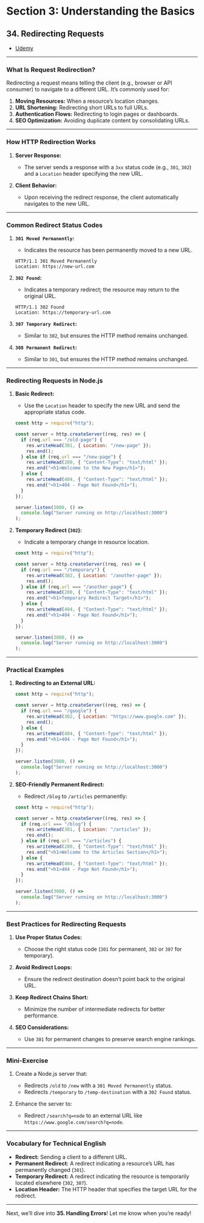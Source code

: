 # Section 3: Understanding the Basics

## **34. Redirecting Requests**

- [Udemy](https://www.udemy.com/course/nodejs-the-complete-guide/learn/lecture/11561896#overview)

---

### **What Is Request Redirection?**

Redirecting a request means telling the client (e.g., browser or API consumer) to navigate to a different URL. It’s commonly used for:

1. **Moving Resources:** When a resource’s location changes.
2. **URL Shortening:** Redirecting short URLs to full URLs.
3. **Authentication Flows:** Redirecting to login pages or dashboards.
4. **SEO Optimization:** Avoiding duplicate content by consolidating URLs.

---

### **How HTTP Redirection Works**

1. **Server Response:**

   - The server sends a response with a `3xx` status code (e.g., `301`, `302`) and a `Location` header specifying the new URL.

2. **Client Behavior:**
   - Upon receiving the redirect response, the client automatically navigates to the new URL.

---

### **Common Redirect Status Codes**

1. **`301 Moved Permanently`:**

   - Indicates the resource has been permanently moved to a new URL.

   ```http
   HTTP/1.1 301 Moved Permanently
   Location: https://new-url.com
   ```

2. **`302 Found`:**

   - Indicates a temporary redirect; the resource may return to the original URL.

   ```http
   HTTP/1.1 302 Found
   Location: https://temporary-url.com
   ```

3. **`307 Temporary Redirect`:**

   - Similar to `302`, but ensures the HTTP method remains unchanged.

4. **`308 Permanent Redirect`:**
   - Similar to `301`, but ensures the HTTP method remains unchanged.

---

### **Redirecting Requests in Node.js**

1. **Basic Redirect:**

   - Use the `Location` header to specify the new URL and send the appropriate status code.

   ```javascript
   const http = require("http");

   const server = http.createServer((req, res) => {
     if (req.url === "/old-page") {
       res.writeHead(301, { Location: "/new-page" });
       res.end();
     } else if (req.url === "/new-page") {
       res.writeHead(200, { "Content-Type": "text/html" });
       res.end("<h1>Welcome to the New Page</h1>");
     } else {
       res.writeHead(404, { "Content-Type": "text/html" });
       res.end("<h1>404 - Page Not Found</h1>");
     }
   });

   server.listen(3000, () =>
     console.log("Server running on http://localhost:3000")
   );
   ```

2. **Temporary Redirect (`302`):**

   - Indicate a temporary change in resource location.

   ```javascript
   const http = require("http");

   const server = http.createServer((req, res) => {
     if (req.url === "/temporary") {
       res.writeHead(302, { Location: "/another-page" });
       res.end();
     } else if (req.url === "/another-page") {
       res.writeHead(200, { "Content-Type": "text/html" });
       res.end("<h1>Temporary Redirect Target</h1>");
     } else {
       res.writeHead(404, { "Content-Type": "text/html" });
       res.end("<h1>404 - Page Not Found</h1>");
     }
   });

   server.listen(3000, () =>
     console.log("Server running on http://localhost:3000")
   );
   ```

---

### **Practical Examples**

1. **Redirecting to an External URL:**

   ```javascript
   const http = require("http");

   const server = http.createServer((req, res) => {
     if (req.url === "/google") {
       res.writeHead(302, { Location: "https://www.google.com" });
       res.end();
     } else {
       res.writeHead(404, { "Content-Type": "text/html" });
       res.end("<h1>404 - Page Not Found</h1>");
     }
   });

   server.listen(3000, () =>
     console.log("Server running on http://localhost:3000")
   );
   ```

2. **SEO-Friendly Permanent Redirect:**

   - Redirect `/blog` to `/articles` permanently:

   ```javascript
   const http = require("http");

   const server = http.createServer((req, res) => {
     if (req.url === "/blog") {
       res.writeHead(301, { Location: "/articles" });
       res.end();
     } else if (req.url === "/articles") {
       res.writeHead(200, { "Content-Type": "text/html" });
       res.end("<h1>Welcome to the Articles Section</h1>");
     } else {
       res.writeHead(404, { "Content-Type": "text/html" });
       res.end("<h1>404 - Page Not Found</h1>");
     }
   });

   server.listen(3000, () =>
     console.log("Server running on http://localhost:3000")
   );
   ```

---

### **Best Practices for Redirecting Requests**

1. **Use Proper Status Codes:**

   - Choose the right status code (`301` for permanent, `302` or `307` for temporary).

2. **Avoid Redirect Loops:**

   - Ensure the redirect destination doesn’t point back to the original URL.

3. **Keep Redirect Chains Short:**

   - Minimize the number of intermediate redirects for better performance.

4. **SEO Considerations:**
   - Use `301` for permanent changes to preserve search engine rankings.

---

### **Mini-Exercise**

1. Create a Node.js server that:

   - Redirects `/old` to `/new` with a `301 Moved Permanently` status.
   - Redirects `/temporary` to `/temp-destination` with a `302 Found` status.

2. Enhance the server to:
   - Redirect `/search?q=node` to an external URL like `https://www.google.com/search?q=node`.

---

### **Vocabulary for Technical English**

- **Redirect:** Sending a client to a different URL.
- **Permanent Redirect:** A redirect indicating a resource’s URL has permanently changed (`301`).
- **Temporary Redirect:** A redirect indicating the resource is temporarily located elsewhere (`302`, `307`).
- **Location Header:** The HTTP header that specifies the target URL for the redirect.

---

Next, we’ll dive into **35. Handling Errors**! Let me know when you’re ready!
